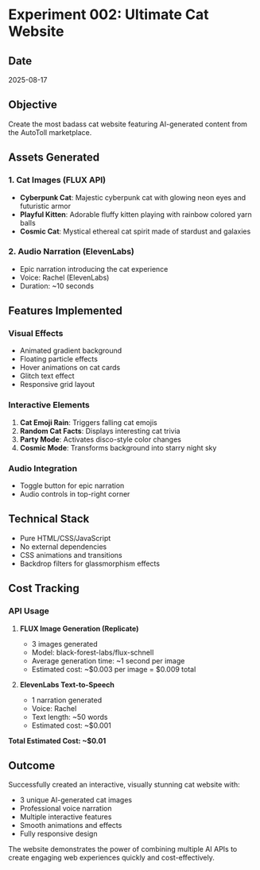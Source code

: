# Experiment 002: Ultimate Cat Website

## Date
2025-08-17

## Objective
Create the most badass cat website featuring AI-generated content from the AutoToll marketplace.

## Assets Generated

### 1. Cat Images (FLUX API)
- **Cyberpunk Cat**: Majestic cyberpunk cat with glowing neon eyes and futuristic armor
- **Playful Kitten**: Adorable fluffy kitten playing with rainbow colored yarn balls
- **Cosmic Cat**: Mystical ethereal cat spirit made of stardust and galaxies

### 2. Audio Narration (ElevenLabs)
- Epic narration introducing the cat experience
- Voice: Rachel (ElevenLabs)
- Duration: ~10 seconds

## Features Implemented

### Visual Effects
- Animated gradient background
- Floating particle effects
- Hover animations on cat cards
- Glitch text effect
- Responsive grid layout

### Interactive Elements
1. **Cat Emoji Rain**: Triggers falling cat emojis
2. **Random Cat Facts**: Displays interesting cat trivia
3. **Party Mode**: Activates disco-style color changes
4. **Cosmic Mode**: Transforms background into starry night sky

### Audio Integration
- Toggle button for epic narration
- Audio controls in top-right corner

## Technical Stack
- Pure HTML/CSS/JavaScript
- No external dependencies
- CSS animations and transitions
- Backdrop filters for glassmorphism effects

## Cost Tracking

### API Usage
1. **FLUX Image Generation (Replicate)**
   - 3 images generated
   - Model: black-forest-labs/flux-schnell
   - Average generation time: ~1 second per image
   - Estimated cost: ~$0.003 per image = $0.009 total

2. **ElevenLabs Text-to-Speech**
   - 1 narration generated
   - Voice: Rachel
   - Text length: ~50 words
   - Estimated cost: ~$0.001

**Total Estimated Cost: ~$0.01**

## Outcome
Successfully created an interactive, visually stunning cat website with:
- 3 unique AI-generated cat images
- Professional voice narration
- Multiple interactive features
- Smooth animations and effects
- Fully responsive design

The website demonstrates the power of combining multiple AI APIs to create engaging web experiences quickly and cost-effectively.